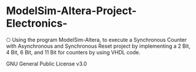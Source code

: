 # ModelSim-Altera-Project-Electronics-
⎔ Using the program ModelSim-Altera, to execute a Synchronous Counter with Asynchronous and Synchronous Reset project by implementing a 2 Bit, 4 Bit, 6 Bit, and 11 Bit for counters by using VHDL code. 

GNU General Public License v3.0 
